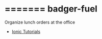 =======
badger-fuel
===========

Organize lunch orders at the office

- [Ionic Tutorials](http://ionicframework.com/tutorials/)
